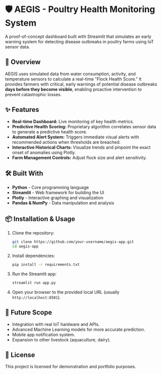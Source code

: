 # 🛡️ AEGIS - Poultry Health Monitoring System

A proof-of-concept dashboard built with Streamlit that simulates an early warning system for detecting disease outbreaks in poultry farms using IoT sensor data.

## 🚀 Overview

AEGIS uses simulated data from water consumption, activity, and temperature sensors to calculate a real-time "Flock Health Score." It provides farmers with critical, early warnings of potential disease outbreaks **days before they become visible**, enabling proactive intervention to prevent catastrophic losses.

## ✨ Features

-   **Real-time Dashboard:** Live monitoring of key health metrics.
-   **Predictive Health Scoring:** Proprietary algorithm correlates sensor data to generate a predictive health score.
-   **Automated Alert System:** Triggers immediate visual alerts with recommended actions when thresholds are breached.
-   **Interactive Historical Charts:** Visualize trends and pinpoint the exact onset of anomalies using Plotly.
-   **Farm Management Controls:** Adjust flock size and alert sensitivity.

## 🛠️ Built With

-   **Python** - Core programming language
-   **Streamlit** - Web framework for building the UI
-   **Plotly** - Interactive graphing and visualization
-   **Pandas & NumPy** - Data manipulation and analysis

## 📦 Installation & Usage

1.  Clone the repository:
    ```bash
    git clone https://github.com/your-username/aegis-app.git
    cd aegis-app
    ```
2.  Install dependencies:
    ```bash
    pip install -r requirements.txt
    ```
3.  Run the Streamlit app:
    ```bash
    streamlit run app.py
    ```
4.  Open your browser to the provided local URL (usually `http://localhost:8501`).


## 🔮 Future Scope

- Integration with real IoT hardware and APIs.
- Advanced Machine Learning models for more accurate prediction.
- Mobile app notification system.
- Expansion to other livestock (aquaculture, dairy).

## 📝 License


This project is licensed for demonstration and portfolio purposes.
